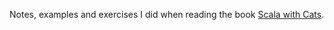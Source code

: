 Notes, examples and exercises I did when reading the book [Scala with Cats](https://www.scalawithcats.com/).